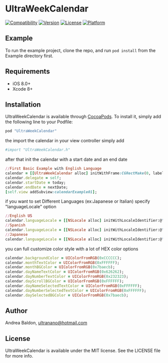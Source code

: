 # UltraWeekCalendar

[![Compatibility](https://img.shields.io/badge/Swift-compatible-brightgreen.svg)](https://travis-ci.org/ultranano/UltraWeekCalendar)
[![Version](https://img.shields.io/cocoapods/v/UltraWeekCalendar.svg?style=flat)](http://cocoapods.org/pods/UltraWeekCalendar)
[![License](https://img.shields.io/cocoapods/l/UltraWeekCalendar.svg?style=flat)](http://cocoapods.org/pods/UltraWeekCalendar)
[![Platform](https://img.shields.io/cocoapods/p/UltraWeekCalendar.svg?style=flat)](http://cocoapods.org/pods/UltraWeekCalendar)

## Example

To run the example project, clone the repo, and run `pod install` from the Example directory first.

## Requirements

- iOS 8.0+
- Xcode 8+

## Installation

UltraWeekCalendar is available through [CocoaPods](http://cocoapods.org). To install
it, simply add the following line to your Podfile:

```ruby
pod "UltraWeekCalendar"
```

the import the calendar in your view controller simply add

```ruby
#import "UltraWeekCalendar.h"
```

after that init the calendar with a start date and an end date

```ruby
//First Basic Example with English Language
calendar = [[UltraWeekCalendar alloc] initWithFrame:CGRectMake(0, labelTest.frame.origin.y+labelTest.frame.size.height+10, self.view.frame.size.width, 55)];
calendar.delegate = self;
calendar.startDate = today;
calendar.endDate = nextDate;
[self.view addSubview:calendarExample01];
```

if you want to set Different Languages (ex:Japanese or Italian) specify "languageLocale" option

```ruby
//English US
calendar.languageLocale = [[NSLocale alloc] initWithLocaleIdentifier:@"en_US"]; 
//Spanish
calendar.languageLocale = [[NSLocale alloc] initWithLocaleIdentifier:@"it_IT"]; 
//Japanese
calendar.languageLocale = [[NSLocale alloc] initWithLocaleIdentifier:@"jp_JP"];
```

you can full customize color style with a lot of HEX color options

```ruby
calendar.backgroundColor = UIColorFromRGB(0xCCCCCC);
calendar.monthTextColor = UIColorFromRGB(0xFFFFFF);
calendar.monthBGColor = UIColorFromRGB(0x7baecb);
calendar.dayNameTextColor = UIColorFromRGB(0x626262);
calendar.dayNumberTextColor = UIColorFromRGB(0x232323);
calendar.dayScrollBGColor = UIColorFromRGB(0xFFFFFF);
calendar.dayNameSelectedTextColor = UIColorFromRGB(0xFFFFFF);
calendar.dayNumberSelectedTextColor = UIColorFromRGB(0xFFFFFF);
calendar.daySelectedBGColor = UIColorFromRGB(0x7baecb);
```

## Author

Andrea Baldon, ultranano@hotmail.com

## License

UltraWeekCalendar is available under the MIT license. See the LICENSE file for more info.
